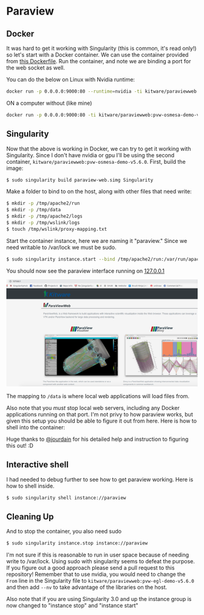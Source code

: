 # Paraview

## Docker
It was hard to get it working with Singularity (this is common, it's read only!) so let's start
with a Docker container. We can use the container provided from [this Dockerfile](https://github.com/Kitware/paraviewweb/blob/master/tools/docker/demo/Dockerfile). Run the container, and note we are binding a port for the web socket as well.

You can do the below on Linux with Nvidia runtime:

```bash
docker run -p 0.0.0.0:9000:80 --runtime=nvidia -ti kitware/paraviewweb:pvw-egl-demo-v5.6.0 "ws://localhost:9000/"
```

ON a computer without (like mine)

```bash
docker run -p 0.0.0.0:9000:80 -ti kitware/paraviewweb:pvw-osmesa-demo-v5.6.0 "ws://localhost:9000/" "-dr" "--mesa-swr"
```

## Singularity
Now that the above is working in Docker, we can try to get it working with Singularity. Since
I don't have nvidia or gpu I'll be using the second container, `kitware/paraviewweb:pvw-osmesa-demo-v5.6.0`.
First, build the image:

```bash
$ sudo singularity build paraview-web.simg Singularity
```

Make a folder to bind to on the host, along with other files that need write:

```bash
$ mkdir -p /tmp/apache2/run
$ mkdir -p /tmp/data
$ mkdir -p /tmp/apache2/logs
$ mkdir -p /tmp/wslink/logs
$ touch /tmp/wslink/proxy-mapping.txt
```

Start the container instance, here we are naming it "paraview." Since we need writable
to /var/lock we must be sudo.

```bash
$ sudo singularity instance.start --bind /tmp/apache2/run:/var/run/apache2 --bind /tmp/apache2/logs:/var/log/apache2 --bind /tmp/wslink/logs:/opt/wslink-launcher/logs --bind /tmp/wslink/proxy-mapping.txt:/opt/wslink-launcher/proxy-mapping.txt --bind /tmp/data:/data paraview-web.simg paraview
```

You should now see the paraview interface running on [127.0.0.1](http://127.0.0.1)

![paraview.png](paraview.png)

The mapping to `/data` is where local web applications will load files from.

Also note that you *must* stop local web servers, including any Docker applications
running on that port. I'm not privy to how paraview works, but given this setup
you should be able to figure it out from here. Here is how to shell into the
container:

Huge thanks to [@jourdain](https://github.com/jourdain) for his detailed help and instruction to figuring this out! :D

## Interactive shell
I had needed to debug further to see how to get paraview working. Here is how to shell inside.


```bash
$ sudo singularity shell instance://paraview
```

## Cleaning Up

And to stop the container, you also need sudo

```bash
$ sudo singularity instance.stop instance://paraview
```

I'm not sure if this is reasonable to run in user space because of needing write
to /var/lock. Using sudo with singularity seems to defeat the purpose. If you
figure out a good approach please send a pull request to this repository!
Remember that to use nvidia, you would need to change the `From` line in
the Singularity file to `kitware/paraviewweb:pvw-egl-demo-v5.6.0` and then add
`--nv` to take advantage of the libraries on the host.

Also note that if you are using Singularity 3.0 and up the instance group is now changed 
to "instance stop" and "instance start"

